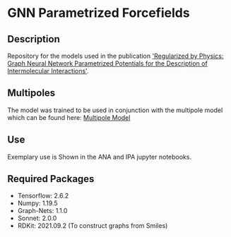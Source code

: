 # GNN Parametrized Forcefields

## Description
Repository for the models used in the publication ['Regularized by Physics: Graph Neural Network Parametrized Potentials for the Description of Intermolecular Interactions'](https://arxiv.org/abs/2206.00355).

## Multipoles
The model was trained to be used in conjunction with the multipole model which can be found here:
[Multipole Model](https://github.com/rinikerlab/EquivariantMultipoleGNN)

## Use 
Exemplary use is Shown in the ANA and IPA jupyter notebooks.

## Required Packages
- Tensorflow: 2.6.2
- Numpy: 1.19.5
- Graph-Nets: 1.1.0
- Sonnet: 2.0.0
- RDKit: 2021.09.2 (To construct graphs from Smiles)

